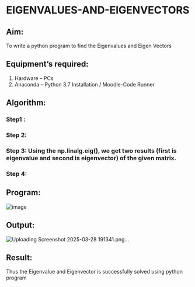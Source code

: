 # EIGENVALUES-AND-EIGENVECTORS
## Aim:
To write a python program to find the Eigenvalues and Eigen Vectors
## Equipment’s required:
1. 	Hardware – PCs
2. 	Anaconda – Python 3.7 Installation / Moodle-Code Runner
## Algorithm:
### Step1 : 
### Step 2: 
### Step 3: Using the np.linalg.eig(),  we get two results (first is eigenvalue and second is eigenvector) of the given matrix.
### Step 4: 

## Program:
![image](https://github.com/user-attachments/assets/3198a945-fdf5-40ac-a849-6afa3143165c)

## Output:
![Uploading Screenshot 2025-03-28 191341.png…]()

## Result:
Thus the Eigenvalue and Eigenvector is successfully solved using python program
